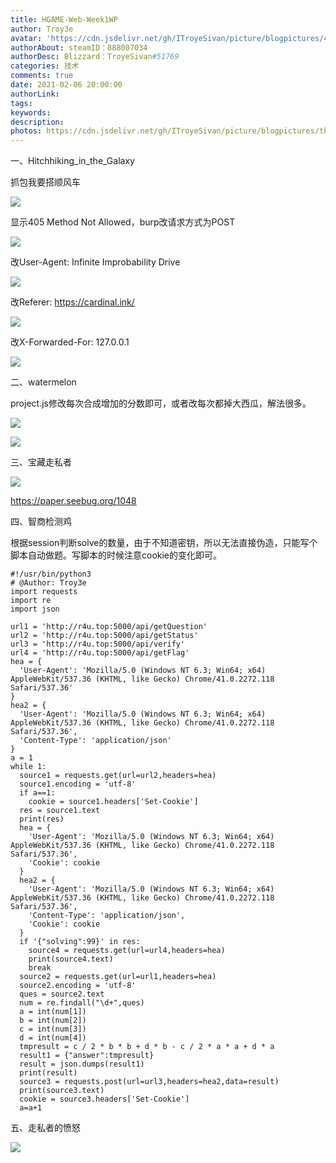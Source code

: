 ```yaml
---
title: HGAME-Web-Week1WP
author: Troy3e
avatar: 'https://cdn.jsdelivr.net/gh/ITroyeSivan/picture/blogpictures/41414542.jpg'
authorAbout: steamID：888007034
authorDesc: Blizzard：TroyeSivan#51769
categories: 技术
comments: true
date: 2021-02-06 20:00:00
authorLink:
tags:
keywords:
description:
photos: https://cdn.jsdelivr.net/gh/ITroyeSivan/picture/blogpictures/thumb-1920-1127455.jpg
---
```

一、Hitchhiking_in_the_Galaxy

抓包我要搭顺风车

![](https://cdn.jsdelivr.net/gh/ITroyeSivan/picture/blogpictures/20210204134003.png)

显示405 Method Not Allowed，burp改请求方式为POST

![](https://cdn.jsdelivr.net/gh/ITroyeSivan/picture/blogpictures/20210204134107.png)

改User-Agent: Infinite Improbability Drive

![](https://cdn.jsdelivr.net/gh/ITroyeSivan/picture/blogpictures/20210204134222.png)

改Referer: https://cardinal.ink/

![](https://cdn.jsdelivr.net/gh/ITroyeSivan/picture/blogpictures/20210204134314.png)

改X-Forwarded-For: 127.0.0.1

![](https://cdn.jsdelivr.net/gh/ITroyeSivan/picture/blogpictures/20210204135007.png)

二、watermelon

project.js修改每次合成增加的分数即可，或者改每次都掉大西瓜，解法很多。

![](https://cdn.jsdelivr.net/gh/ITroyeSivan/picture/blogpictures/20210204134515.png)

![](https://cdn.jsdelivr.net/gh/ITroyeSivan/picture/blogpictures/20210204135024.png)

三、宝藏走私者

![](https://cdn.jsdelivr.net/gh/ITroyeSivan/picture/blogpictures/20210204161610.png)

https://paper.seebug.org/1048

四、智商检测鸡

根据session判断solve的数量，由于不知道密钥，所以无法直接伪造，只能写个脚本自动做题。写脚本的时候注意cookie的变化即可。

    #!/usr/bin/python3
    # @Author: Troy3e
    import requests
    import re
    import json
    
    url1 = 'http://r4u.top:5000/api/getQuestion'
    url2 = 'http://r4u.top:5000/api/getStatus'
    url3 = 'http://r4u.top:5000/api/verify'
    url4 = 'http://r4u.top:5000/api/getFlag'
    hea = {
      'User-Agent': 'Mozilla/5.0 (Windows NT 6.3; Win64; x64) AppleWebKit/537.36 (KHTML, like Gecko) Chrome/41.0.2272.118 Safari/537.36'
    }
    hea2 = {
      'User-Agent': 'Mozilla/5.0 (Windows NT 6.3; Win64; x64) AppleWebKit/537.36 (KHTML, like Gecko) Chrome/41.0.2272.118 Safari/537.36',
      'Content-Type': 'application/json'
    }
    a = 1
    while 1:
      source1 = requests.get(url=url2,headers=hea)
      source1.encoding = 'utf-8'
      if a==1:
        cookie = source1.headers['Set-Cookie']
      res = source1.text
      print(res)
      hea = {
        'User-Agent': 'Mozilla/5.0 (Windows NT 6.3; Win64; x64) AppleWebKit/537.36 (KHTML, like Gecko) Chrome/41.0.2272.118 Safari/537.36',
        'Cookie': cookie
      }
      hea2 = {
        'User-Agent': 'Mozilla/5.0 (Windows NT 6.3; Win64; x64) AppleWebKit/537.36 (KHTML, like Gecko) Chrome/41.0.2272.118 Safari/537.36',
        'Content-Type': 'application/json',
        'Cookie': cookie
      }
      if '{"solving":99}' in res:
        source4 = requests.get(url=url4,headers=hea)
        print(source4.text)
        break
      source2 = requests.get(url=url1,headers=hea)
      source2.encoding = 'utf-8'
      ques = source2.text
      num = re.findall("\d+",ques)
      a = int(num[1])
      b = int(num[2])
      c = int(num[3])
      d = int(num[4])
      tmpresult = c / 2 * b * b + d * b - c / 2 * a * a + d * a
      result1 = {"answer":tmpresult}
      result = json.dumps(result1)
      print(result)
      source3 = requests.post(url=url3,headers=hea2,data=result)
      print(source3.text)
      cookie = source3.headers['Set-Cookie']
      a=a+1

五、走私者的愤怒

![](https://cdn.jsdelivr.net/gh/ITroyeSivan/picture/blogpictures/20210204180522.png)